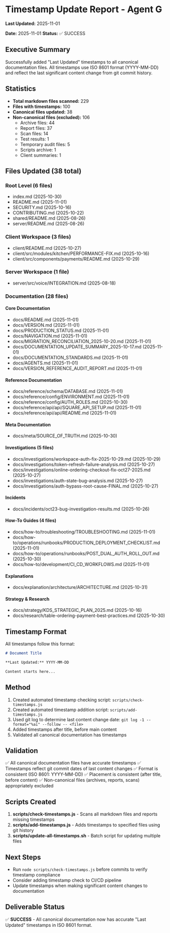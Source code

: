 # Timestamp Update Report - Agent G

**Last Updated:** 2025-11-01

**Date:** 2025-11-01
**Status:** ✅ SUCCESS

## Executive Summary

Successfully added "Last Updated" timestamps to all canonical documentation files. All timestamps use ISO 8601 format (YYYY-MM-DD) and reflect the last significant content change from git commit history.

## Statistics

- **Total markdown files scanned:** 229
- **Files with timestamps:** 100
- **Canonical files updated:** 38
- **Non-canonical files (excluded):** 106
  - Archive files: 44
  - Report files: 37
  - Scan files: 14
  - Test results: 1
  - Temporary audit files: 5
  - Scripts archive: 1
  - Client summaries: 1

## Files Updated (38 total)

### Root Level (6 files)
- index.md (2025-10-30)
- README.md (2025-11-01)
- SECURITY.md (2025-10-16)
- CONTRIBUTING.md (2025-10-22)
- shared/README.md (2025-08-26)
- server/README.md (2025-08-26)

### Client Workspace (3 files)
- client/README.md (2025-10-27)
- client/src/modules/kitchen/PERFORMANCE-FIX.md (2025-10-16)
- client/src/components/payments/README.md (2025-10-29)

### Server Workspace (1 file)
- server/src/voice/INTEGRATION.md (2025-08-18)

### Documentation (28 files)

#### Core Documentation
- docs/README.md (2025-11-01)
- docs/VERSION.md (2025-11-01)
- docs/PRODUCTION_STATUS.md (2025-11-01)
- docs/NAVIGATION.md (2025-11-01)
- docs/MIGRATION_RECONCILIATION_2025-10-20.md (2025-11-01)
- docs/DOCUMENTATION_UPDATE_SUMMARY_2025-10-17.md (2025-11-01)
- docs/DOCUMENTATION_STANDARDS.md (2025-11-01)
- docs/AGENTS.md (2025-11-01)
- docs/VERSION_REFERENCE_AUDIT_REPORT.md (2025-11-01)

#### Reference Documentation
- docs/reference/schema/DATABASE.md (2025-11-01)
- docs/reference/config/ENVIRONMENT.md (2025-11-01)
- docs/reference/config/AUTH_ROLES.md (2025-10-30)
- docs/reference/api/api/SQUARE_API_SETUP.md (2025-11-01)
- docs/reference/api/api/README.md (2025-11-01)

#### Meta Documentation
- docs/meta/SOURCE_OF_TRUTH.md (2025-10-30)

#### Investigations (5 files)
- docs/investigations/workspace-auth-fix-2025-10-29.md (2025-10-29)
- docs/investigations/token-refresh-failure-analysis.md (2025-10-27)
- docs/investigations/online-ordering-checkout-fix-oct27-2025.md (2025-10-27)
- docs/investigations/auth-state-bug-analysis.md (2025-10-27)
- docs/investigations/auth-bypass-root-cause-FINAL.md (2025-10-27)

#### Incidents
- docs/incidents/oct23-bug-investigation-results.md (2025-10-26)

#### How-To Guides (4 files)
- docs/how-to/troubleshooting/TROUBLESHOOTING.md (2025-11-01)
- docs/how-to/operations/runbooks/PRODUCTION_DEPLOYMENT_CHECKLIST.md (2025-11-01)
- docs/how-to/operations/runbooks/POST_DUAL_AUTH_ROLL_OUT.md (2025-10-30)
- docs/how-to/development/CI_CD_WORKFLOWS.md (2025-11-01)

#### Explanations
- docs/explanation/architecture/ARCHITECTURE.md (2025-10-31)

#### Strategy & Research
- docs/strategy/KDS_STRATEGIC_PLAN_2025.md (2025-10-16)
- docs/research/table-ordering-payment-best-practices.md (2025-10-30)

## Timestamp Format

All timestamps follow this format:

```markdown
# Document Title

**Last Updated:** YYYY-MM-DD

Content starts here...
```

## Method

1. Created automated timestamp checking script: `scripts/check-timestamps.js`
2. Created automated timestamp addition script: `scripts/add-timestamps.js`
3. Used git log to determine last content change date: `git log -1 --format="%ai" --follow -- <file>`
4. Added timestamps after title, before main content
5. Validated all canonical documentation has timestamps

## Validation

✅ All canonical documentation files have accurate timestamps
✅ Timestamps reflect git commit dates of last content changes
✅ Format is consistent (ISO 8601: YYYY-MM-DD)
✅ Placement is consistent (after title, before content)
✅ Non-canonical files (archives, reports, scans) appropriately excluded

## Scripts Created

1. **scripts/check-timestamps.js** - Scans all markdown files and reports missing timestamps
2. **scripts/add-timestamps.js** - Adds timestamps to specified files using git history
3. **scripts/update-all-timestamps.sh** - Batch script for updating multiple files

## Next Steps

- Run `node scripts/check-timestamps.js` before commits to verify timestamp compliance
- Consider adding timestamp check to CI/CD pipeline
- Update timestamps when making significant content changes to documentation

## Deliverable Status

✅ **SUCCESS** - All canonical documentation now has accurate "Last Updated" timestamps in ISO 8601 format.
